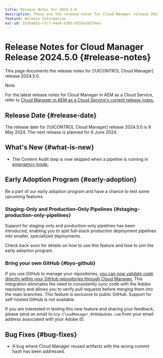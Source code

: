 ```yaml
---
title: Release Notes for 2024.5.0
description: These are the release notes for Cloud Manager release 2024.5.0.
feature: Release Information
exl-id: 2d38abb1-cfc7-44a9-b303-b555e2827eea
---
```


# Release Notes for Cloud Manager Release 2024.5.0 {#release-notes}

This page documents the release notes for [!UICONTROL Cloud Manager] release 2024.5.0.

>[!NOTE]
>
>For the latest release notes for Cloud Manager in AEM as a Cloud Service, refer to [Cloud Manager in AEM as a Cloud Service's current release notes.](https://experienceleague.adobe.com/docs/experience-manager-cloud-service/content/implementing/using-cloud-manager/release-notes-cloud-manager/release-notes-cm-current.html)

## Release Date {#release-date}

The release date for [!UICONTROL Cloud Manager] release 2024.5.0 is 9 May 2024. The next release is planned for 6 June 2024.

## What's New {#what-is-new}

* The Content Audit step is now skipped when a pipeline is running in [emergency mode.](/help/using/code-deployment.md#emergency-pipeline)

## Early Adoption Program {#early-adoption}

Be a part of our early adoption program and have a chance to test some upcoming features

### Staging-Only and Production-Only Pipelines {#staging-production-only-pipelines}

Support for staging-only and production-only pipelines has been introduced, enabling you to split full-stack production deployment pipelines into smaller, specialized deployments.

Check back soon for details on how to use this feature and how to join the early adoption program.

### Bring your own GitHub {#byo-github}

If you use GitHub to manage your repositories, [you can now validate code directly within your GitHub repositories through Cloud Manager.](/help/managing-code/byo-github.md) This integration eliminates the need to consistently sync code with the Adobe repository and allows you to verify pull requests before merging them into the main branches. This feature is exclusive to public GitHub. Support for self-hosted GitHub is not available.

If you are interested in testing this new feature and sharing your feedback, please send an email to `Grp-CloudManager_BYOG@adobe.com` from your email address associated with your Adobe ID.

## Bug Fixes {#bug-fixes}

* A bug where Cloud Manager reused artifacts with the wrong commit hash has been addressed.
